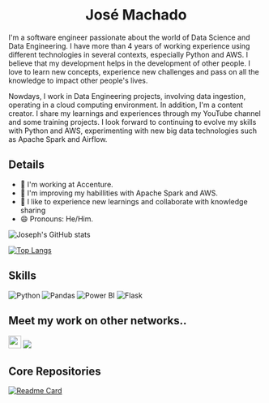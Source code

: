 <h1 align="center">José Machado</h1>

I'm a software engineer passionate about the world of Data Science and Data Engineering. I have more than 4 years of working experience using different technologies in several contexts, especially Python and AWS. I believe that my development helps in the development of other people. I love to learn new concepts, experience new challenges and pass on all the knowledge to impact other people's lives.

Nowdays, I work in Data Engineering projects, involving data ingestion, operating in a cloud computing environment. In addition, I'm a content creator. I share my learnings and experiences through my YouTube channel and some training projects. I look forward to continuing to evolve my skills with Python and AWS, experimenting with new big data technologies such as Apache Spark and Airflow.

## Details
- 🔭 I'm working at Accenture.
- 🌱 I'm improving my habillities with Apache Spark and AWS.
- 🤗 I like to experience new learnings and collaborate with knowledge sharing
- 😄 Pronouns: He/Him.

![Joseph's GitHub stats](https://github-readme-stats.vercel.app/api?username=JosephAxe&show_icons=true&theme=radical)

[![Top Langs](https://github-readme-stats.vercel.app/api/top-langs/?username=JosephAxe&show_icons=true&theme=radical)](https://github.com/JosephAxe)

## Skills
![Python](https://img.shields.io/badge/Python-FFD43B?style=for-the-badge&logo=python&logoColor=blue)
![Pandas](https://img.shields.io/badge/Pandas-2C2D72?style=for-the-badge&logo=pandas&logoColor=white)
![Power BI](https://img.shields.io/badge/PowerBI-F2C811?style=for-the-badge&logo=Power%20BI&logoColor=white)
![Flask](https://img.shields.io/badge/Flask-000000?style=for-the-badge&logo=flask&logoColor=white)

## Meet my work on other networks..
[<img src="https://www.alura.com.br/assets/img/home/alura-logo.1647533643.svg" height="25">](https://cursos.alura.com.br/user/jose-machado6/fullCertificate/5de15c6bc8b65b8a6ab13a26d2aec840)
[<img src="https://img.shields.io/badge/LinkedIn-0077B5?style=for-the-badge&logo=linkedin&logoColor=white">](https://www.linkedin.com/in/jos%C3%A9-machado-4b787138/)

## Core Repositories
[![Readme Card](https://github-readme-stats.vercel.app/api/pin/?username=JosephAxe&repo=Portafolio_&theme=radical)](https://github.com/JosephAxe/Portafolio_)

